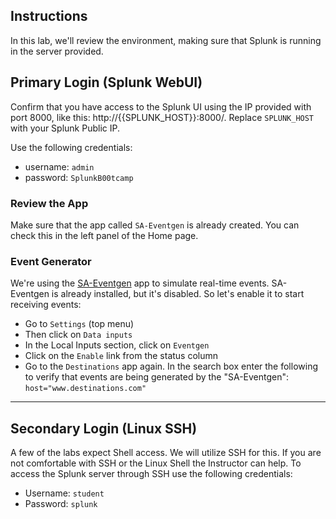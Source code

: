 
## Instructions

In this lab, we'll review the environment, making sure that Splunk is running in the server provided. 


## Primary Login (Splunk WebUI)

Confirm that you have access to the Splunk UI using the IP provided with port 8000, like this: http://{{SPLUNK_HOST}}:8000/. Replace `SPLUNK_HOST` with your Splunk Public IP.

Use the following credentials:

- username: `admin`
- password: `SplunkB00tcamp`

### Review the App
Make sure that the app called `SA-Eventgen` is already created. You can check this in the left panel of the Home page.

### Event Generator
We're using the [SA-Eventgen](https://splunkbase.splunk.com/app/1924/) app to simulate real-time events. SA-Eventgen is already installed, but it's disabled. So let's enable it to start receiving events:

- Go to `Settings` (top menu)
- Then click on `Data inputs`
- In the Local Inputs section, click on `Eventgen`
- Click on the `Enable` link from the status column
- Go to the `Destinations` app again.  In the search box enter the following to verify that events are being generated by the "SA-Eventgen":
    `host="www.destinations.com"`

---

## Secondary Login (Linux SSH)
A few of the labs expect Shell access.  We will utilize SSH for this.  If you are not comfortable with SSH or the Linux Shell the Instructor can help. To access the Splunk server through SSH use the following credentials:

- Username: `student`
- Password: `splunk`

